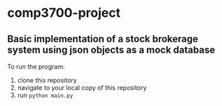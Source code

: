 # comp3700-project
## Basic implementation of a stock brokerage system using json objects as a mock database

To run the program:
1. clone this repository
2. navigate to your local copy of this repository
3. run `python main.py`

